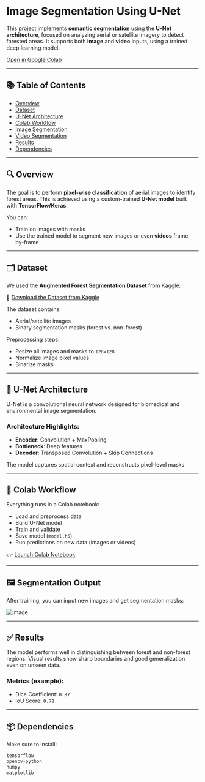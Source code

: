 # Image Segmentation Using U-Net

This project implements **semantic segmentation** using the **U-Net architecture**, focused on analyzing aerial or satellite imagery to detect forested areas. It supports both **image** and **video** inputs, using a trained deep learning model.

[Open in Google Colab](https://colab.research.google.com/drive/1tBKoZH-HV0F8APzJiP9wA1O0fU4UeOOw?usp=sharing)

---

## 📚 Table of Contents

- [Overview](#overview)  
- [Dataset](#dataset)  
- [U-Net Architecture](#u-net-architecture)  
- [Colab Workflow](#colab-workflow)  
- [Image Segmentation](#image-segmentation)  
- [Video Segmentation](#video-segmentation)  
- [Results](#results)  
- [Dependencies](#dependencies)

---

## 🔍 Overview

The goal is to perform **pixel-wise classification** of aerial images to identify forest areas. This is achieved using a custom-trained **U-Net model** built with **TensorFlow/Keras**.

You can:
- Train on images with masks
- Use the trained model to segment new images or even **videos** frame-by-frame

---

## 🗂️ Dataset

We used the **Augmented Forest Segmentation Dataset** from Kaggle:

🔗 [Download the Dataset from Kaggle](https://www.kaggle.com/datasets/quadeer15sh/augmented-forest-segmentation)

The dataset contains:
- Aerial/satellite images
- Binary segmentation masks (forest vs. non-forest)

Preprocessing steps:
- Resize all images and masks to `128x128`
- Normalize image pixel values
- Binarize masks

---

## 🧠 U-Net Architecture

U-Net is a convolutional neural network designed for biomedical and environmental image segmentation.

### Architecture Highlights:
- **Encoder**: Convolution + MaxPooling
- **Bottleneck**: Deep features
- **Decoder**: Transposed Convolution + Skip Connections

The model captures spatial context and reconstructs pixel-level masks.

---

## 🚀 Colab Workflow

Everything runs in a Colab notebook:

- Load and preprocess data
- Build U-Net model
- Train and validate
- Save model (`model.h5`)
- Run predictions on new data (images or videos)

👉 [Launch Colab Notebook](https://colab.research.google.com/drive/1tBKoZH-HV0F8APzJiP9wA1O0fU4UeOOw?usp=sharing)

---

## 🖼️ Segmentation Output

After training, you can input new images and get segmentation masks:

![image](https://github.com/user-attachments/assets/b685cbd2-886f-4672-98d8-fe5ed532b3f0)

---
<!---
## 🎥 Video Segmentation

You can also apply the model to a video. Each frame is processed using the trained U-Net model, and masks are generated frame-by-frame.

📹 **Example Output Video:**

![Video Demo](path-to-output-video.gif)  
*Overlay of original frames with predicted masks*

To process a video:
- Extract frames with OpenCV
- Resize and normalize each frame
- Predict mask using `model.h5`
- Recombine into a video with overlay (or side-by-side)

---
--->

## ✅ Results

The model performs well in distinguishing between forest and non-forest regions. Visual results show sharp boundaries and good generalization even on unseen data.

### Metrics (example):
- Dice Coefficient: `0.87`
- IoU Score: `0.78`

---

## 📦 Dependencies

Make sure to install:

```bash
tensorflow
opencv-python
numpy
matplotlib
